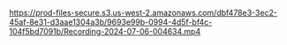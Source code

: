 https://prod-files-secure.s3.us-west-2.amazonaws.com/dbf478e3-3ec2-45af-8e31-d3aae1304a3b/9693e99b-0994-4d5f-bf4c-104f5bd7091b/Recording-2024-07-06-004634.mp4
